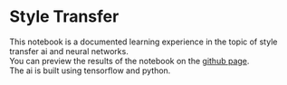 # Style Transfer

This notebook is a documented learning experience in the topic of style transfer ai and neural networks.<br>
You can preview the results of the notebook on the [github page](https://rawenchilada.github.io/StyleTransfer/).<br>
The ai is built using tensorflow and python.
